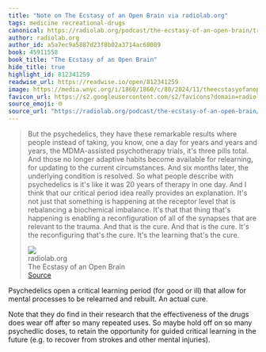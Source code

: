 ```yaml
---
title: "Note on The Ecstasy of an Open Brain via radiolab.org"
tags: medicine recreational-drugs
canonical: https://radiolab.org/podcast/the-ecstasy-of-an-open-brain/transcript
author: radiolab.org
author_id: a5a7ec9a5887d23f8b02a3714ac68089
book: 45911558
book_title: "The Ecstasy of an Open Brain"
hide_title: true
highlight_id: 812341259
readwise_url: https://readwise.io/open/812341259
image: https://media.wnyc.org/i/1860/1860/c/80/2024/11/theecstasyofanopenbrain-img-3000x3000centered
favicon_url: https://s2.googleusercontent.com/s2/favicons?domain=radiolab.org
source_emoji: 🌐
source_url: "https://radiolab.org/podcast/the-ecstasy-of-an-open-brain/transcript#:~:text=But%20the%20psychedelics%2C,that%27s%20the%20cure."
---
```


> But the psychedelics, they have these remarkable results where people instead of taking, you know, one a day for years and years and years, the MDMA-assisted psychotherapy trials, it's three pills total. And those no longer adaptive habits become available for relearning, for updating to the current circumstances. And six months later, the underlying condition is resolved. So what people describe with psychedelics is it's like it was 20 years of therapy in one day. And I think that our critical period idea really provides an explanation. It's not just that something is happening at the receptor level that is rebalancing a biochemical imbalance. It's that that thing that's happening is enabling a reconfiguration of all of the synapses that are relevant to the trauma. And that is the cure. And that is the cure. It's the reconfiguring that's the cure. It's the learning that's the cure.
> <div class="quoteback-footer"><div class="quoteback-avatar"><img class="mini-favicon" src="https://s2.googleusercontent.com/s2/favicons?domain=radiolab.org"></div><div class="quoteback-metadata"><div class="metadata-inner"><span style="display:none">FROM:</span><div aria-label="radiolab.org" class="quoteback-author"> radiolab.org</div><div aria-label="The Ecstasy of an Open Brain" class="quoteback-title"> The Ecstasy of an Open Brain</div></div></div><div class="quoteback-backlink"><a target="_blank" aria-label="go to the full text of this quotation" rel="noopener" href="https://radiolab.org/podcast/the-ecstasy-of-an-open-brain/transcript#:~:text=But%20the%20psychedelics%2C,that%27s%20the%20cure." class="quoteback-arrow"> Source</a></div></div>

Psychedelics open a critical learning period (for good or ill) that allow for mental processes to be relearned and rebuilt. An actual cure.

Note that they do find in their research that the effectiveness of the drugs does wear off after so many repeated uses. So maybe hold off on so many psychedlic doses, to retain the opportunity for guided critical learning in the future (e.g. to recover from strokes and other mental injuries).